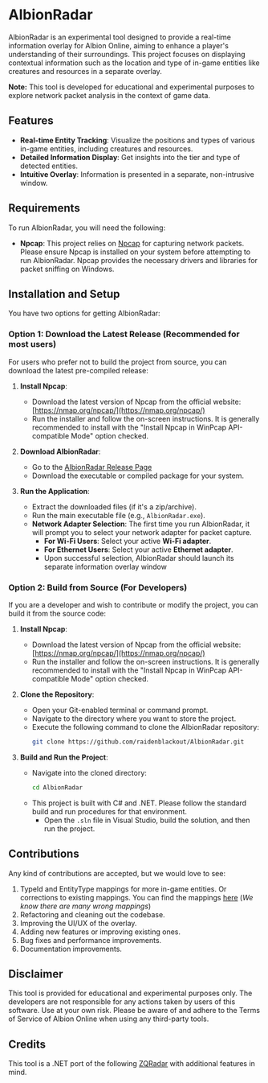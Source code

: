 # AlbionRadar

AlbionRadar is an experimental tool designed to provide a real-time information overlay for Albion Online, aiming to enhance a player's understanding of their surroundings. This project focuses on displaying contextual information such as the location and type of in-game entities like creatures and resources in a separate overlay.

**Note:** This tool is developed for educational and experimental purposes to explore network packet analysis in the context of game data.

## Features

* **Real-time Entity Tracking**: Visualize the positions and types of various in-game entities, including creatures and resources.
* **Detailed Information Display**: Get insights into the tier and type of detected entities.
* **Intuitive Overlay**: Information is presented in a separate, non-intrusive window.

## Requirements

To run AlbionRadar, you will need the following:

* **Npcap**: This project relies on [Npcap](https://nmap.org/npcap/) for capturing network packets. Please ensure Npcap is installed on your system before attempting to run AlbionRadar. Npcap provides the necessary drivers and libraries for packet sniffing on Windows.

## Installation and Setup

You have two options for getting AlbionRadar:

### Option 1: Download the Latest Release (Recommended for most users)

For users who prefer not to build the project from source, you can download the latest pre-compiled release:

1.  **Install Npcap**:
    * Download the latest version of Npcap from the official website: [https://nmap.org/npcap/](https://nmap.org/npcap/)
    * Run the installer and follow the on-screen instructions. It is generally recommended to install with the "Install Npcap in WinPcap API-compatible Mode" option checked.

2.  **Download AlbionRadar**:
    * Go to the [AlbionRadar Release Page](https://github.com/raidenblackout/AlbionRadar/releases)
    * Download the executable or compiled package for your system.

3.  **Run the Application**:
    * Extract the downloaded files (if it's a zip/archive).
    * Run the main executable file (e.g., `AlbionRadar.exe`).
    * **Network Adapter Selection**: The first time you run AlbionRadar, it will prompt you to select your network adapter for packet capture.
        * **For Wi-Fi Users**: Select your active **Wi-Fi adapter**.
        * **For Ethernet Users**: Select your active **Ethernet adapter**.
        * Upon successful selection, AlbionRadar should launch its separate information overlay window
### Option 2: Build from Source (For Developers)

If you are a developer and wish to contribute or modify the project, you can build it from the source code:

1.  **Install Npcap**:
    * Download the latest version of Npcap from the official website: [https://nmap.org/npcap/](https://nmap.org/npcap/)
    * Run the installer and follow the on-screen instructions. It is generally recommended to install with the "Install Npcap in WinPcap API-compatible Mode" option checked.

2.  **Clone the Repository**:
    * Open your Git-enabled terminal or command prompt.
    * Navigate to the directory where you want to store the project.
    * Execute the following command to clone the AlbionRadar repository:
        ```bash
        git clone https://github.com/raidenblackout/AlbionRadar.git
        ```

3.  **Build and Run the Project**:
    * Navigate into the cloned directory:
        ```bash
        cd AlbionRadar
        ```
    * This project is built with C# and .NET. Please follow the standard build and run procedures for that environment.
        * Open the `.sln` file in Visual Studio, build the solution, and then run the project.


## Contributions
Any kind of contributions are accepted, but we would love to see:

1. TypeId and EntityType mappings for more in-game entities. Or corrections to existing mappings. You can find the mappings [here](https://github.com/raidenblackout/AlbionRadar/blob/main/AlbionDataHandlers/Assets/mob_info.json) (*We know there are many wrong mappings*)
2. Refactoring and cleaning out the codebase.
3. Improving the UI/UX of the overlay.
4. Adding new features or improving existing ones.
5. Bug fixes and performance improvements.
6. Documentation improvements.
## Disclaimer

This tool is provided for educational and experimental purposes only. The developers are not responsible for any actions taken by users of this software. Use at your own risk. Please be aware of and adhere to the Terms of Service of Albion Online when using any third-party tools.

## Credits
This tool is a .NET port of the following [ZQRadar](https://github.com/Zeldruck/Albion-Online-ZQRadar) with additional features in mind.
